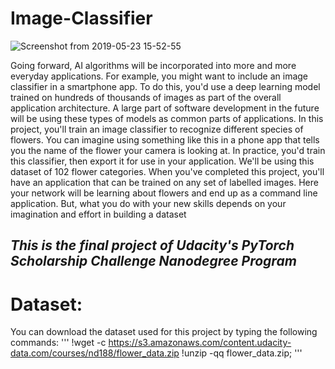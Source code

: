 # Image-Classifier
![Screenshot from 2019-05-23 15-52-55](https://user-images.githubusercontent.com/29728855/58252107-f15af000-7d82-11e9-867b-e2f15b6bd989.png)

Going forward, AI algorithms will be incorporated into more and more everyday applications. For example, 
you might want to include an image classifier in a smartphone app. To do this, you'd use a deep learning 
model trained on hundreds of thousands of images as part of the overall application architecture. 
A large part of software development in the future will be using these types of models as common parts of applications.
In this project, you'll train an image classifier to recognize different species of flowers.
You can imagine using something like this in a phone app that tells you the name of the flower your camera is looking at. 
In practice, you'd train this classifier, then export it for use in your application. We'll be using this dataset of 102 flower categories.
When you've completed this project, you'll have an application that can be trained on any set of labelled images.
Here your network will be learning about flowers and end up as a command line application. But, what you do with your new skills depends on your imagination and effort in building a dataset
## _This is the final project of Udacity's PyTorch Scholarship Challenge Nanodegree Program_
# Dataset:
You can download the dataset used for this project by typing the following commands:
'''
!wget -c https://s3.amazonaws.com/content.udacity-data.com/courses/nd188/flower_data.zip
!unzip -qq flower_data.zip;
'''
